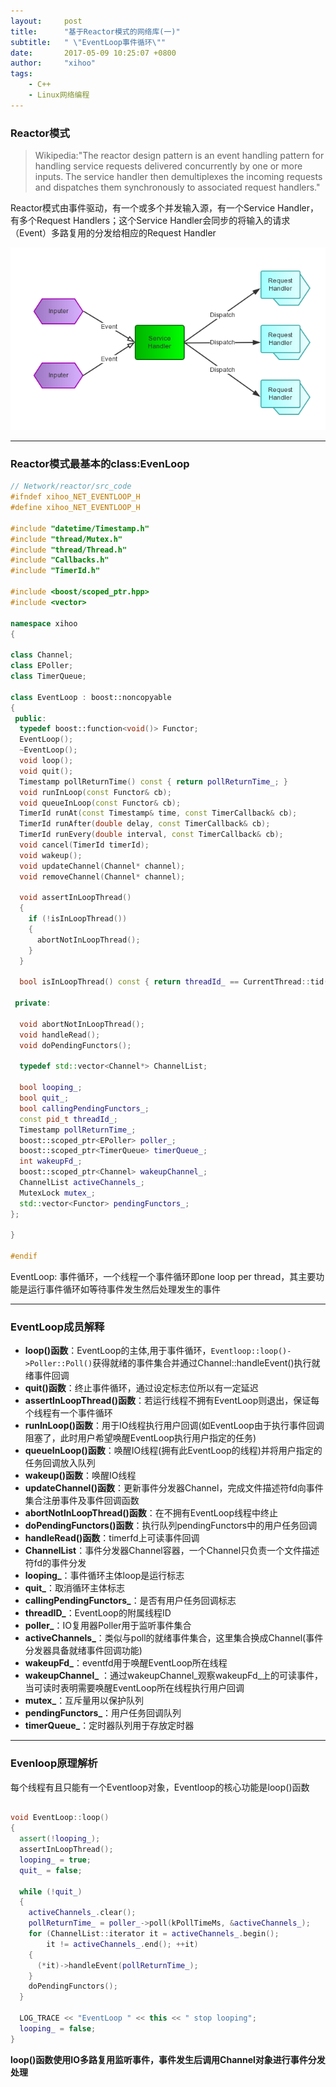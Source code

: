 ```yaml
---
layout:     post
title:      "基于Reactor模式的网络库(一)"
subtitle:   " \"EventLoop事件循环\""
date:       2017-05-09 10:25:07 +0800
author:     "xihoo"
tags:
    - C++
    - Linux网络编程
---
```



### Reactor模式

  >Wikipedia:"The reactor design pattern is an event handling pattern for handling service requests delivered concurrently by one or more inputs. The service handler then demultiplexes the incoming requests and dispatches them synchronously to associated request handlers."

  Reactor模式由事件驱动，有一个或多个并发输入源，有一个Service Handler，有多个Request Handlers；这个Service Handler会同步的将输入的请求（Event）多路复用的分发给相应的Request Handler

  ![](/img/Reactor_Simple.png)

***

### Reactor模式最基本的class:EvenLoop

``` c++
// Network/reactor/src_code
#ifndef xihoo_NET_EVENTLOOP_H
#define xihoo_NET_EVENTLOOP_H

#include "datetime/Timestamp.h"
#include "thread/Mutex.h"
#include "thread/Thread.h"
#include "Callbacks.h"
#include "TimerId.h"

#include <boost/scoped_ptr.hpp>
#include <vector>

namespace xihoo
{

class Channel;
class EPoller;
class TimerQueue;

class EventLoop : boost::noncopyable
{
 public:
  typedef boost::function<void()> Functor;
  EventLoop();
  ~EventLoop();
  void loop();
  void quit();
  Timestamp pollReturnTime() const { return pollReturnTime_; }
  void runInLoop(const Functor& cb);
  void queueInLoop(const Functor& cb);
  TimerId runAt(const Timestamp& time, const TimerCallback& cb);
  TimerId runAfter(double delay, const TimerCallback& cb);
  TimerId runEvery(double interval, const TimerCallback& cb);
  void cancel(TimerId timerId);
  void wakeup();
  void updateChannel(Channel* channel);
  void removeChannel(Channel* channel);

  void assertInLoopThread()
  {
    if (!isInLoopThread())
    {
      abortNotInLoopThread();
    }
  }

  bool isInLoopThread() const { return threadId_ == CurrentThread::tid(); }

 private:

  void abortNotInLoopThread();
  void handleRead();  
  void doPendingFunctors();

  typedef std::vector<Channel*> ChannelList;

  bool looping_; 
  bool quit_; 
  bool callingPendingFunctors_; 
  const pid_t threadId_;
  Timestamp pollReturnTime_;
  boost::scoped_ptr<EPoller> poller_;
  boost::scoped_ptr<TimerQueue> timerQueue_;
  int wakeupFd_;
  boost::scoped_ptr<Channel> wakeupChannel_;
  ChannelList activeChannels_;
  MutexLock mutex_;
  std::vector<Functor> pendingFunctors_;
};

}

#endif  


```
EventLoop: 事件循环，一个线程一个事件循环即one loop per thread，其主要功能是运行事件循环如等待事件发生然后处理发生的事件

***

### EventLoop成员解释

* **loop()函数**：EventLoop的主体,用于事件循环，`Eventloop::loop()->Poller::Poll()`获得就绪的事件集合并通过Channel::handleEvent()执行就绪事件回调
* **quit()函数**：终止事件循环，通过设定标志位所以有一定延迟
* **assertInLoopThread()函数**：若运行线程不拥有EventLoop则退出，保证每个线程有一个事件循环
* **runInLoop()函数**：用于IO线程执行用户回调(如EventLoop由于执行事件回调阻塞了，此时用户希望唤醒EventLoop执行用户指定的任务)
* **queueInLoop()函数**：唤醒IO线程(拥有此EventLoop的线程)并将用户指定的任务回调放入队列
* **wakeup()函数**：唤醒IO线程
* **updateChannel()函数**：更新事件分发器Channel，完成文件描述符fd向事件集合注册事件及事件回调函数
* **abortNotInLoopThread()函数**：在不拥有EventLoop线程中终止
* **doPendingFunctors()函数**：执行队列pendingFunctors中的用户任务回调
* **handleRead()函数**：timerfd上可读事件回调
* **ChannelList**：事件分发器Channel容器，一个Channel只负责一个文件描述符fd的事件分发
* **looping_**：事件循环主体loop是运行标志
* **quit_**：取消循环主体标志
* **callingPendingFunctors_**：是否有用户任务回调标志
* **threadID_**：EventLoop的附属线程ID
* **poller_**：IO复用器Poller用于监听事件集合
* **activeChannels_**：类似与poll的就绪事件集合，这里集合换成Channel(事件分发器具备就绪事件回调功能)
* **wakeupFd_**：eventfd用于唤醒EventLoop所在线程
* **wakeupChannel_** ：通过wakeupChannel_观察wakeupFd_上的可读事件，当可读时表明需要唤醒EventLoop所在线程执行用户回调 
* **mutex_**：互斥量用以保护队列
* **pendingFunctors_**：用户任务回调队列
* **timerQueue_**：定时器队列用于存放定时器

***
### Evenloop原理解析

每个线程有且只能有一个Eventloop对象，Eventloop的核心功能是loop()函数
``` c++

void EventLoop::loop()
{
  assert(!looping_);
  assertInLoopThread();
  looping_ = true;
  quit_ = false;

  while (!quit_)
  {
    activeChannels_.clear();
    pollReturnTime_ = poller_->poll(kPollTimeMs, &activeChannels_);
    for (ChannelList::iterator it = activeChannels_.begin();
        it != activeChannels_.end(); ++it)
    {
      (*it)->handleEvent(pollReturnTime_);
    }
    doPendingFunctors();
  }

  LOG_TRACE << "EventLoop " << this << " stop looping";
  looping_ = false;
}

```

**loop()函数使用IO多路复用监听事件，事件发生后调用Channel对象进行事件分发处理**



